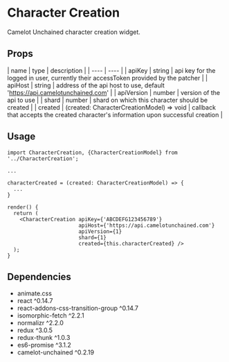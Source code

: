 # Character Creation
Camelot Unchained character creation widget.

## Props
| name | type | description |
| ---- | ---- |
| apiKey | string | api key for the logged in user, currently their accessToken provided by the patcher |
| apiHost | string | address of the api host to use, default 'https://api.camelotunchained.com' |
| apiVersion | number | version of the api to use |
| shard | number | shard on which this character should be created |
| created | (created: CharacterCreationModel) => void | callback that accepts the created character's information upon successful creation |

## Usage
```
import CharacterCreation, {CharacterCreationModel} from '../CharacterCreation';

...

characterCreated = (created: CharacterCreationModel) => {
  ...
}

render() {
  return (
    <CharacterCreation apiKey={'ABCDEFG123456789'}
                       apiHost={'https://api.camelotunchained.com'}
                       apiVersion={1}
                       shard={1}
                       created={this.characterCreated} />
  );
}

```


## Dependencies
* animate.css
* react ^0.14.7
* react-addons-css-transition-group ^0.14.7
* isomorphic-fetch ^2.2.1
* normalizr ^2.2.0
* redux ^3.0.5
* redux-thunk ^1.0.3
* es6-promise ^3.1.2
* camelot-unchained ^0.2.19